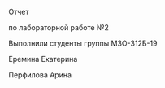 Отчет 

по лабораторной работе №2

Выполнили студенты группы М3О-312Б-19

Еремина Екатерина

Перфилова Арина


